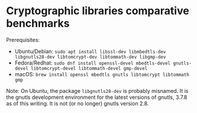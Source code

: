 # Cryptographic libraries comparative benchmarks

Prerequisites:
- Ubuntu/Debian: `sudo apt install libssl-dev libmbedtls-dev libgnutls28-dev libtomcrypt-dev libtommath-dev libgmp-dev`
- Fedora/Redhat: `sudo dnf install openssl-devel mbedtls-devel gnutls-devel libtomcrypt-devel libtommath-devel gmp-devel`
- macOS: `brew install openssl mbedtls gnutls libtomcrypt libtommath gmp`

Note: On Ubuntu, the package `libgnutls28-dev` is probably misnamed.
It is the gnutls development environment for the latest versions of gnutls,
3.7.8 as of this writing. It is not (or no longer) gnutls version 2.8.
